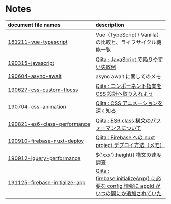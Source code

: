 # Notes

<style>
    td:first-child {
        width: 260px;
    }
</style>

| document file names| description |
|:---|:---|
| [181211-vue-typescript](/181211-vue-typescript)| Vue（TypeScript / Vanilla）の比較と、ライフサイクル機能一覧
| [190315-javascript](/190315-javascript) | [Qiita : JavaScript で陥りやすい失敗例](https://qiita.com/yuki153/items/c909c54204eaab6ca1b2) |
| [190604-async-await](/190604-async-await) | async await に関してのメモ |
| [190627-css-custom-flocss](/190627-css-custom-flocss) | [Qiita : コンポーネント指向を CSS 設計へ取り入れよう](https://qiita.com/yuki153/items/98775ebe6461341657fc) |
| [190704-css-animation](/190704-css-animation) | [Qiita : CSS アニメーションを深く知る](https://qiita.com/yuki153/items/9aac0e5c8d7230a7bbe2) |
| [190821-es6-class-performance](/190821-es6-class-performance) | [Qiita : ES6 class 構文のパフォーマンスについて](https://qiita.com/yuki153/items/120422ae5bdd309f777a) |
| [190910-firebase-nuxt-deploy](/190910-firebase-nuxt-deploy) | [Qiita : Firebase への nuxt project デプロイ方法（メモ）](https://qiita.com/yuki153/items/2bd30a5a7a33400f55f8) |
| [190912-jquery-performance](/190912-jquery-performance) | $('xxx').height() 構文の速度調査 |
| [191125-firebase-initialize-app](/191125-firebase-initialize-app) | [Qiita : firebase.initializeApp() に必要な config 情報に appId がいつの間にか追加されていた](https://qiita.com/yuki153/items/a6909e180cbbb6dfd2e4) |
